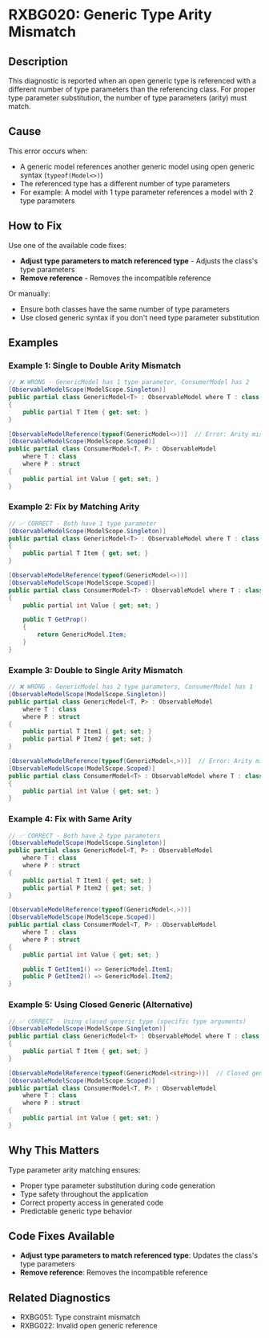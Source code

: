 # RXBG020: Generic Type Arity Mismatch

## Description

This diagnostic is reported when an open generic type is referenced with a different number of type parameters than the referencing class. For proper type parameter substitution, the number of type parameters (arity) must match.

## Cause

This error occurs when:
- A generic model references another generic model using open generic syntax (`typeof(Model<>)`)
- The referenced type has a different number of type parameters
- For example: A model with 1 type parameter references a model with 2 type parameters

## How to Fix

Use one of the available code fixes:
- **Adjust type parameters to match referenced type** - Adjusts the class's type parameters
- **Remove reference** - Removes the incompatible reference

Or manually:
- Ensure both classes have the same number of type parameters
- Use closed generic syntax if you don't need type parameter substitution

## Examples

### Example 1: Single to Double Arity Mismatch

```csharp
// ❌ WRONG - GenericModel has 1 type parameter, ConsumerModel has 2
[ObservableModelScope(ModelScope.Singleton)]
public partial class GenericModel<T> : ObservableModel where T : class
{
    public partial T Item { get; set; }
}

[ObservableModelReference(typeof(GenericModel<>))]  // Error: Arity mismatch
[ObservableModelScope(ModelScope.Scoped)]
public partial class ConsumerModel<T, P> : ObservableModel
    where T : class
    where P : struct
{
    public partial int Value { get; set; }
}
```

### Example 2: Fix by Matching Arity

```csharp
// ✅ CORRECT - Both have 1 type parameter
[ObservableModelScope(ModelScope.Singleton)]
public partial class GenericModel<T> : ObservableModel where T : class
{
    public partial T Item { get; set; }
}

[ObservableModelReference(typeof(GenericModel<>))]
[ObservableModelScope(ModelScope.Scoped)]
public partial class ConsumerModel<T> : ObservableModel where T : class
{
    public partial int Value { get; set; }

    public T GetProp()
    {
        return GenericModel.Item;
    }
}
```

### Example 3: Double to Single Arity Mismatch

```csharp
// ❌ WRONG - GenericModel has 2 type parameters, ConsumerModel has 1
[ObservableModelScope(ModelScope.Singleton)]
public partial class GenericModel<T, P> : ObservableModel
    where T : class
    where P : struct
{
    public partial T Item1 { get; set; }
    public partial P Item2 { get; set; }
}

[ObservableModelReference(typeof(GenericModel<,>))]  // Error: Arity mismatch
[ObservableModelScope(ModelScope.Scoped)]
public partial class ConsumerModel<T> : ObservableModel where T : class
{
    public partial int Value { get; set; }
}
```

### Example 4: Fix with Same Arity

```csharp
// ✅ CORRECT - Both have 2 type parameters
[ObservableModelScope(ModelScope.Singleton)]
public partial class GenericModel<T, P> : ObservableModel
    where T : class
    where P : struct
{
    public partial T Item1 { get; set; }
    public partial P Item2 { get; set; }
}

[ObservableModelReference(typeof(GenericModel<,>))]
[ObservableModelScope(ModelScope.Scoped)]
public partial class ConsumerModel<T, P> : ObservableModel
    where T : class
    where P : struct
{
    public partial int Value { get; set; }

    public T GetItem1() => GenericModel.Item1;
    public P GetItem2() => GenericModel.Item2;
}
```

### Example 5: Using Closed Generic (Alternative)

```csharp
// ✅ CORRECT - Using closed generic type (specific type arguments)
[ObservableModelScope(ModelScope.Singleton)]
public partial class GenericModel<T> : ObservableModel where T : class
{
    public partial T Item { get; set; }
}

[ObservableModelReference(typeof(GenericModel<string>))]  // Closed generic
[ObservableModelScope(ModelScope.Scoped)]
public partial class ConsumerModel<T, P> : ObservableModel
    where T : class
    where P : struct
{
    public partial int Value { get; set; }
}
```

## Why This Matters

Type parameter arity matching ensures:
- Proper type parameter substitution during code generation
- Type safety throughout the application
- Correct property access in generated code
- Predictable generic type behavior

## Code Fixes Available

- **Adjust type parameters to match referenced type**: Updates the class's type parameters
- **Remove reference**: Removes the incompatible reference

## Related Diagnostics

- RXBG051: Type constraint mismatch
- RXBG022: Invalid open generic reference
